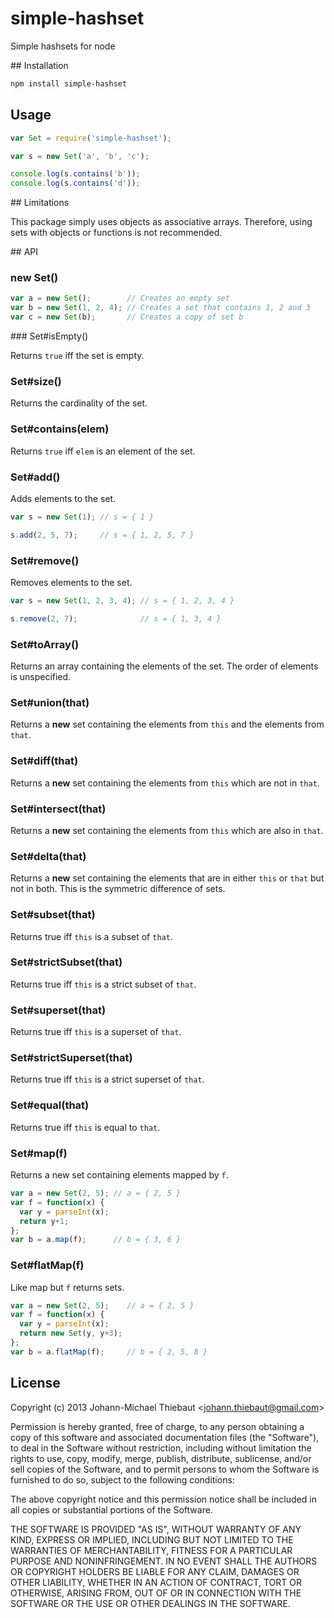 simple-hashset
==============

Simple hashsets for node

## Installation

```bash
npm install simple-hashset
```

## Usage

```js
var Set = require('simple-hashset');

var s = new Set('a', 'b', 'c');

console.log(s.contains('b'));
console.log(s.contains('d'));
```

## Limitations

This package simply uses objects as associative arrays.
Therefore, using sets with objects or functions is not recommended.

## API

### new Set()

```js
var a = new Set();        // Creates an empty set
var b = new Set(1, 2, 4); // Creates a set that contains 1, 2 and 3
var c = new Set(b);       // Creates a copy of set b
```

### Set#isEmpty()

Returns `true` iff the set is empty.

### Set#size()

Returns the cardinality of the set.

### Set#contains(elem)

Returns `true` iff `elem` is an element of the set.

### Set#add()

Adds elements to the set.

```js
var s = new Set(1); // s = { 1 }

s.add(2, 5, 7);     // s = { 1, 2, 5, 7 }
```

### Set#remove()

Removes elements to the set.

```js
var s = new Set(1, 2, 3, 4); // s = { 1, 2, 3, 4 }

s.remove(2, 7);              // s = { 1, 3, 4 }
```

### Set#toArray()

Returns an array containing the elements of the set.
The order of elements is unspecified.

### Set#union(that)

Returns a **new** set containing the elements from `this` and the
elements from `that`.

### Set#diff(that)

Returns a **new** set containing the elements from `this`
which are not in `that`.

### Set#intersect(that)

Returns a **new** set containing the elements from `this`
which are also in `that`.

### Set#delta(that)

Returns a **new** set containing the elements that are in either `this`
or `that` but not in both.
This is the symmetric difference of sets.

### Set#subset(that)

Returns true iff `this` is a subset of `that`.

### Set#strictSubset(that)

Returns true iff `this` is a strict subset of `that`.

### Set#superset(that)

Returns true iff `this` is a superset of `that`.

### Set#strictSuperset(that)

Returns true iff `this` is a strict superset of `that`.

### Set#equal(that)

Returns true iff `this` is equal to `that`.

### Set#map(f)

Returns a new set containing elements mapped by `f`.

```js
var a = new Set(2, 5); // a = { 2, 5 }
var f = function(x) {
  var y = parseInt(x);
  return y+1;
};
var b = a.map(f);      // b = { 3, 6 }
```

### Set#flatMap(f)

Like map but `f` returns sets.

```js
var a = new Set(2, 5);    // a = { 2, 5 }
var f = function(x) {
  var y = parseInt(x);
  return new Set(y, y+3);
};
var b = a.flatMap(f);     // b = { 2, 5, 8 }
```

## License

Copyright (c) 2013 Johann-Michael Thiebaut <[johann.thiebaut@gmail.com](mailto:johann.thiebaut@gmail.com)>

Permission is hereby granted, free of charge, to any person obtaining a copy of this software and associated documentation files (the "Software"), to deal in the Software without restriction, including without limitation the rights to use, copy, modify, merge, publish, distribute, sublicense, and/or sell copies of the Software, and to permit persons to whom the Software is furnished to do so, subject to the following conditions:

The above copyright notice and this permission notice shall be included in all copies or substantial portions of the Software.

THE SOFTWARE IS PROVIDED "AS IS", WITHOUT WARRANTY OF ANY KIND, EXPRESS OR IMPLIED, INCLUDING BUT NOT LIMITED TO THE WARRANTIES OF MERCHANTABILITY, FITNESS FOR A PARTICULAR PURPOSE AND NONINFRINGEMENT. IN NO EVENT SHALL THE AUTHORS OR COPYRIGHT HOLDERS BE LIABLE FOR ANY CLAIM, DAMAGES OR OTHER LIABILITY, WHETHER IN AN ACTION OF CONTRACT, TORT OR OTHERWISE, ARISING FROM, OUT OF OR IN CONNECTION WITH THE SOFTWARE OR THE USE OR OTHER DEALINGS IN THE SOFTWARE.
